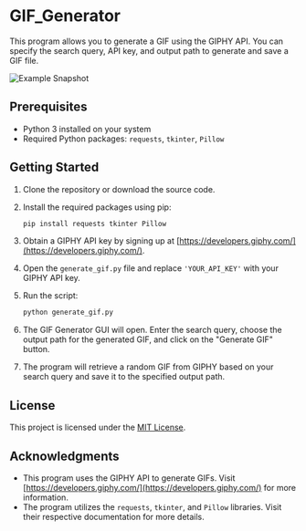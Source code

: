 # GIF_Generator

This program allows you to generate a GIF using the GIPHY API. You can specify the search query, API key, and output path to generate and save a GIF file.

![Example Snapshot](https://github.com/Rithikraj7/GIF_Generator/blob/be72beea8c57b2f10e927c9c2b11639e5843ba40/images/snapshot%20of%20project.jpgs)

## Prerequisites

- Python 3 installed on your system
- Required Python packages: `requests`, `tkinter`, `Pillow`

## Getting Started

1. Clone the repository or download the source code.

2. Install the required packages using pip:

    ```bash
    pip install requests tkinter Pillow
    ```

3. Obtain a GIPHY API key by signing up at [https://developers.giphy.com/](https://developers.giphy.com/).

4. Open the `generate_gif.py` file and replace `'YOUR_API_KEY'` with your GIPHY API key.

5. Run the script:

    ```bash
    python generate_gif.py
    ```

6. The GIF Generator GUI will open. Enter the search query, choose the output path for the generated GIF, and click on the "Generate GIF" button.

7. The program will retrieve a random GIF from GIPHY based on your search query and save it to the specified output path.

## License

This project is licensed under the [MIT License](LICENSE).

## Acknowledgments

- This program uses the GIPHY API to generate GIFs. Visit [https://developers.giphy.com/](https://developers.giphy.com/) for more information.
- The program utilizes the `requests`, `tkinter`, and `Pillow` libraries. Visit their respective documentation for more details.
